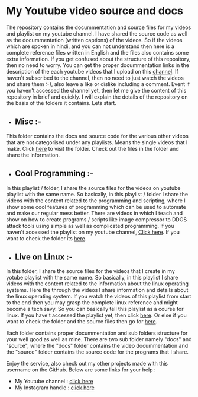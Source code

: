 # My Youtube video source and docs

The repository contains the docummentation and source files for my videos and playlist on my youtube channel. I have shared the source code as well as the docummentation (written captions) of the videos. So if the videos which are spoken in hindi, and you can not understand then here is a complete reference files written in English and the files also contains some extra information. If you get confused about the structure of this repository, then no need to worry. You can get the proper docummentation links in the description of the each youtube videos that I upload on this [channel](https://www.youtube.com/channel/UCfp-xR7cpyLOXVW8MYr59WA/). If haven't subscribed to the channel, then no need to just watch the videos and share them :-), also leave a like or dislike including a comment. 
Event if you haven't accessed the channel yet, then let me give the content of this repository in brief and quickly. I will explain the details of the repository on the basis of the folders it contains. Lets start.

* ## Misc :- 
This folder contains the docs and source code for the various other videos that are not categorised under any playlists. Means the single videos that I make. Click [here](https://github.com/rdofficial/MyYTvideos/master/blob/misc) to visit the folder. Check out the files in the folder and share the information.

* ## Cool Programming :-
In this playlist / folder, I share the source files for the videos on youtube playlist with the same name. So basically, in this playlist / folder I share the videos with the content related to the programming and scripting, where I show some cool features of programming which can be used to automate and make our regular mess better. There are videos in which I teach and show on how to create programs / scripts like image compressor to DDOS attack tools using simple as well as complicated programming. If you haven't accessed the playlist on my youtube channel, [Click here](https://www.youtube.com/playlist?list=PLF0q9F-Pswky9CIjktcL-qHC4iPSX8zCW). If you want to check the folder its [here](https://github.com/rdofficial/MyYTvideos/master/blob/CoolProgramming).

* ## Live on Linux :-
In this folder, I share the source files for the videos that I create in my yotube playlist with the same name. So basically, in this playlist I share videos with the content related to the information about the linux operating systems. Here the through the videos I share information and details about the linux operating system. If you watch the videos of this playlist from start to the end then you may grasp the complete linux reference and might become a tech savy. So you can basically tell this playlist as a course for linux. If you have't accessed the playlist yet, then click [here](https://youtube.com/playlist?list=). Or else if you want to check the folder and the source files then go for [here](https://github.com/rdofficial/master/blob/LiveOnLinux/).

Each folder contains proper docummentation and sub folders structure for your well good as well as mine. There are two sub folder namely "docs" and "source", where the "docs" folder contains the video docummentation and the "source" folder contains the source code for the programs that I share.

Enjoy the service, also check out my other projects made with this username on the GitHub.
Below are some links for your help :
* My Youtube channel : [click here](https://youtube.com/UCfp-xR7cpyLOXVW8MYr59WA)
* My Instagram handle : [click here](https://instagram.com/rdofficial192)
